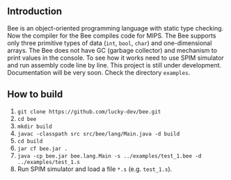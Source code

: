 ## Introduction
Bee is an object-oriented programming language with static type checking. Now the compiler for the Bee compiles code for MIPS. The Bee supports only three primitive types of data (`int`, `bool`, `char`) and one-dimensional arrays. The Bee does not have GC (garbage collector) and mechanism to print values in the console. To see how it works need to use SPIM simulator and run assembly code line by line. This project is still under development. Documentation will be very soon. Check the directory `examples`.

## How to build
1. `git clone https://github.com/lucky-dev/bee.git`
2. `cd bee`
3. `mkdir build`
4. `javac -classpath src src/bee/lang/Main.java -d build`
5. `cd build`
6. `jar cf bee.jar .`
7. `java -cp bee.jar bee.lang.Main -s ../examples/test_1.bee -d ../examples/test_1.s`
8. Run SPIM simulator and load a file `*.s` (e.g. `test_1.s`).
